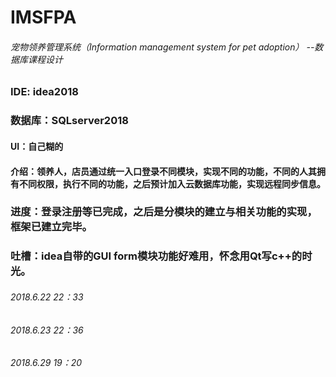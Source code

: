 # IMSFPA
###### 宠物领养管理系统（Information management system for pet adoption）   --数据库课程设计

### IDE: idea2018
### 数据库：SQLserver2018
#### UI：自己糊的
#### 介绍：领养人，店员通过统一入口登录不同模块，实现不同的功能，不同的人其拥有不同权限，执行不同的功能，之后预计加入云数据库功能，实现远程同步信息。

### 进度：登录注册等已完成，之后是分模块的建立与相关功能的实现，框架已建立完毕。
### 吐槽：idea自带的GUI form模块功能好难用，怀念用Qt写c++的时光。

###### 2018.6.22  22：33
###### 2018.6.23  22：36
###### 2018.6.29  19：20

